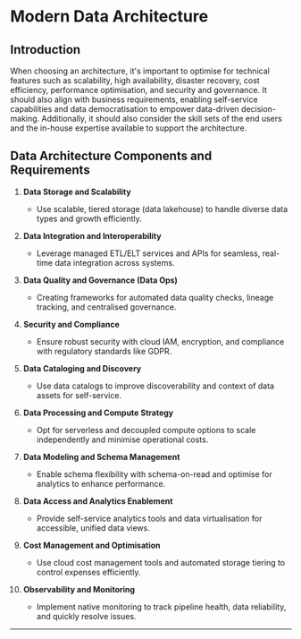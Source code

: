 # Modern Data Architecture

## Introduction

When choosing an architecture, it's important to optimise for technical features such as scalability, high availability, disaster recovery, cost efficiency, performance optimisation, and security and governance. It should also align with business requirements, enabling self-service capabilities and data democratisation to empower data-driven decision-making. Additionally, it should also consider the skill sets of the end users and the in-house expertise available to support the architecture.

## Data Architecture Components and Requirements

1. **Data Storage and Scalability**
   - Use scalable, tiered storage (data lakehouse) to handle diverse data types and growth efficiently.

2. **Data Integration and Interoperability**
   - Leverage managed ETL/ELT services and APIs for seamless, real-time data integration across systems.

3. **Data Quality and Governance (Data Ops)**
   - Creating frameworks for automated data quality checks, lineage tracking, and centralised governance.

4. **Security and Compliance**
   - Ensure robust security with cloud IAM, encryption, and compliance with regulatory standards like GDPR.

5. **Data Cataloging and Discovery**
   - Use data catalogs to improve discoverability and context of data assets for self-service.

6. **Data Processing and Compute Strategy**
   - Opt for serverless and decoupled compute options to scale independently and minimise operational costs.

7. **Data Modeling and Schema Management**
   - Enable schema flexibility with schema-on-read and optimise for analytics to enhance performance.

8. **Data Access and Analytics Enablement**
   - Provide self-service analytics tools and data virtualisation for accessible, unified data views.

9. **Cost Management and Optimisation**
   - Use cloud cost management tools and automated storage tiering to control expenses efficiently.

10. **Observability and Monitoring**
    - Implement native monitoring to track pipeline health, data reliability, and quickly resolve issues.

---